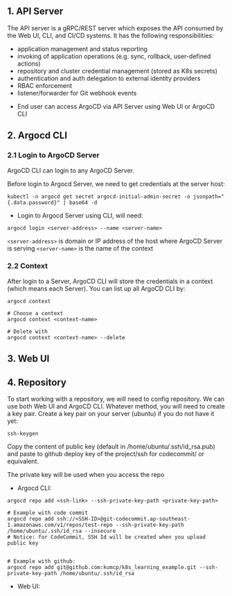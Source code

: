 ## 1. API Server

The API server is a gRPC/REST server which exposes the API consumed by the Web UI, CLI, and CI/CD systems. It has the following responsibilities:

- application management and status reporting
- invoking of application operations (e.g. sync, rollback, user-defined actions)
- repository and cluster credential management (stored as K8s secrets)
- authentication and auth delegation to external identity providers
- RBAC enforcement
- listener/forwarder for Git webhook events

* End user can access ArgoCD via API Server using Web UI or ArgoCD CLI

## 2. Argocd CLI

### 2.1 Login to ArgoCD Server

ArgoCD CLI can login to any ArgoCD Server.

Before login to Argocd Server, we need to get credentials at the server host:

```
kubectl -n argocd get secret argocd-initial-admin-secret -o jsonpath="{.data.password}" | base64 -d

```

- Login to Argocd Server using CLI, will need:

```
argocd login <server-address> --name <server-name>
```

`<server-address>` is domain or IP address of the host where ArgoCD Server is serving
`<server-name>` is the name of the context

### 2.2 Context

After login to a Server, ArgoCD CLI will store the credentials in a context (which means each Server). You can list up all ArgoCD CLI by:

```
argocd context

# Choose a context
argocd context <context-name>

# Delete with
argocd context <context-name> --delete
```

## 3. Web UI

## 4. Repository

To start working with a repository, we will need to config repository. We can use both Web UI and ArgoCD CLI. Whatever method, you will need to create a key pair. Create a key pair on your server (ubuntu) if you do not have it yet:

```
ssh-keygen
```

Copy the content of public key (default in /home/ubuntu/.ssh/id_rsa.pub) and paste to github deploy key of the project/ssh for codecommit/ or equivalent.

The private key will be used when you access the repo

- Argocd CLI:

```
argocd repo add <ssh-link> --ssh-private-key-path <private-key-path>

# Example with code commit
argocd repo add ssh://<SSH-ID>@git-codecommit.ap-southeast-1.amazonaws.com/v1/repos/test-repo --ssh-private-key-path /home/ubuntu/.ssh/id_rsa --insecure
# Notice: for CodeCommit, SSH Id will be created when you upload public key


# Example with github:
argocd repo add git@github.com:kumcp/k8s_learning_example.git --ssh-private-key-path /home/ubuntu/.ssh/id_rsa
```

- Web UI:
